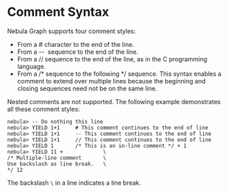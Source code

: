 # Comment Syntax

Nebula Graph supports four comment styles:

* From a # character to the end of the line.
* From a --  sequence to the end of the line.
* From a // sequence to the end of the line, as in the C programming language.
* From a /* sequence to the following */ sequence. This syntax enables a comment to extend over multiple lines because the beginning and closing sequences need not be on the same line.

Nested comments are not supported.
The following example demonstrates all these comment styles:

```ngql
nebula> -- Do nothing this line
nebula> YIELD 1+1     # This comment continues to the end of line
nebula> YIELD 1+1     -- This comment continues to the end of line
nebula> YIELD 1+1     // This comment continues to the end of line
nebula> YIELD 1       /* This is an in-line comment */ + 1
nebula> YIELD 11 +             \  
/* Multiple-line comment       \
Use backslash as line break.   \
*/ 12
```

The backslash `\` in a line indicates a line break.
